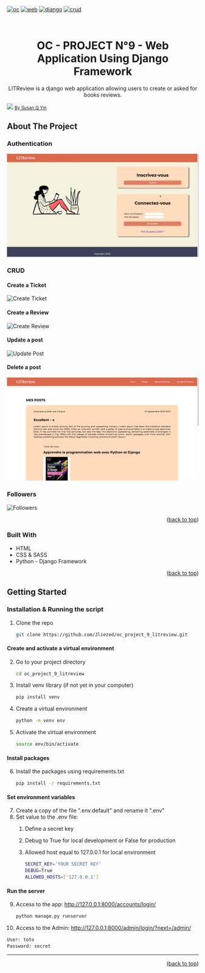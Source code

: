 <div id="top"></div>

<!-- PROJECT SHIELDS -->
<!--
*** I'm using markdown "reference style" links for readability.
*** Reference links are enclosed in brackets [ ] instead of parentheses ( ).
*** See the bottom of this document for the declaration of the reference variables
*** for contributors-url, forks-url, etc. This is an optional, concise syntax you may use.
*** https://www.markdownguide.org/basic-syntax/#reference-style-links
-->

[![oc][oc-project-shield]][oc-project-url]
[![web][web-dev-shield]][web-dev-url]
[![django][django-shield]][django-url]
[![crud][crud-shield]][crud-url]



<!-- PROJECT LOGO -->
<br />
<div align="center">

<h1 align="center">OC - PROJECT N°9 - Web Application Using Django Framework</h1>

  <p align="center">
   LITReview is a django web application allowing users to create or asked for books reviews.
    <br />
    </p>
</div>

<img src="https://images.unsplash.com/photo-1524995997946-a1c2e315a42f?ixlib=rb-4.0.3&ixid=MnwxMjA3fDB8MHxwaG90by1wYWdlfHx8fGVufDB8fHx8&auto=format&fit=crop&w=1470&q=80">
<a href="https://images.unsplash.com/photo-1524995997946-a1c2e315a42f?ixlib=rb-4.0.3&ixid=MnwxMjA3fDB8MHxwaG90by1wYWdlfHx8fGVufDB8fHx8&auto=format&fit=crop&w=1470&q=80"><small>By Susan Q Yin</small></a>





<!-- ABOUT THE PROJECT -->
## About The Project

### Authentication
![Authentication](static/assets/oc_project_9_authentication.gif)


### CRUD
#### Create a Ticket
![Create Ticket](static/assets/oc_project_9_create.gif)
#### Create a Review
![Create Review](static/assets/oc_project_9_create_review.gif)
#### Update a post
![Update Post](static/assets/oc_project_9_update.gif)
#### Delete a post
![Update Post](static/assets/oc_project_9_delete.gif)


### Followers
![Followers](static/assets/oc_project_9_followers.gif)

<p align="right">(<a href="#top">back to top</a>)</p>



### Built With

* HTML
* CSS & SASS
* Python - Django Framework

<p align="right">(<a href="#top">back to top</a>)</p>



<!-- GETTING STARTED -->
## Getting Started

### Installation & Running the script

1. Clone the repo
   ```sh
   git clone https://github.com/Jliezed/oc_project_9_litreview.git
   ```

#### Create and activate a virtual environment
2. Go to your project directory
   ```sh
   cd oc_project_9_litreview
   ```
3. Install venv library (if not yet in your computer)
   ```sh
   pip install venv
   ```
4. Create a virtual environment
   ```sh
   python -m venv env
   ```
5. Activate the virtual environment
   ```sh
   source env/bin/activate
   ```
#### Install packages
6. Install the packages using requirements.txt
   ```sh
   pip install -r requirements.txt
   ```
#### Set environment variables
7. Create a copy of the file ".env.default" and rename it ".env"
8. Set value to the .env file:
   1. Define a secret key
   2. Debug to True for local development or False for production
   3. Allowed host equal to 127.0.0.1 for local environment

      ```sh
      SECRET_KEY='YOUR SECRET KEY'
      DEBUG=True
      ALLOWED_HOSTS=['127.0.0.1']
      ```

#### Run the server
9. Access to the app: http://127.0.0.1:8000/accounts/login/
   ```sh
   python manage.py runserver
   ```
10. Access to the Admin: http://127.0.0.1:8000/admin/login/?next=/admin/
   ```sh
   User: toto
   Password: secret
   ```
---


<p align="right">(<a href="#top">back to top</a>)</p>










<!-- MARKDOWN LINKS & IMAGES -->
<!-- https://www.markdownguide.org/basic-syntax/#reference-style-links -->
[oc-project-shield]: https://img.shields.io/badge/OPENCLASSROOMS-PROJECT-blueviolet?style=for-the-badge
[oc-project-url]: https://openclassrooms.com/fr/paths/518-developpeur-dapplication-python

[django-shield]: https://img.shields.io/badge/Django-blue?style=for-the-badge
[django-url]: https://www.djangoproject.com/

[crud-shield]: https://img.shields.io/badge/-CRUD-blue?style=for-the-badge
[crud-url]: https://en.wikipedia.org/wiki/Create,_read,_update_and_delete

[web-dev-shield]: https://img.shields.io/badge/-Web%20Development-blue?style=for-the-badge
[web-dev-url]: https://en.wikipedia.org/wiki/Web_development
